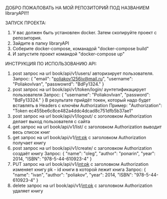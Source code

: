 ДОБРО ПОЖАЛОВАТЬ НА МОЙ РЕПОЗИТОРИЙ ПОД НАЗВАНИЕМ libraryAPI!!!

ЗАПУСК ПРОЕКТА:
1) У вас должен быть установлен docker. Затем скопируйте проект с репозитория.
2) Зайдите в папку libraryAPI
3) Соберите docker-compose, команадой "docker-compose build"
4) И запустите проект командой "docker-compose up"

ИНСТРУКЦИЯ ПО ИСПОЛЬЗОВАНИЮ API:
1) post запрос на url book/api/v1/users/ авторизирует пользователя.
Запрос:
{
    "email": "poliakov1256iv@mail.ru",
    "username": "PoliakovIvan",
    "passwowrd": "BdFy1324."
}
2) post запрос на url book/api/v1/token/login/ аунтетификацирует пользователя
Запрос:
{
    "username": "PoliakovIvan",
    "password": "BdFy13324."
}
В результате прийдёт токен, который надо будет вставлять в Headers с ключём Authorization
Пример:
"Authorization": "Token ec455be6c8ce482a4ddc4dcad8c751dfb5b37ae1"
3) post запрос на url book/api/v1/logout/ с зоголовком Authorization делает выход пользователя с сайта
4) get запрос на url book/api/v1/list/ с заголовком Authorization выводит весь список книг
5) get запрос на url book/api/v1/<int:pk> с заголовком Authorization получает книгу
6) post запрос на url book/api/v1/create/ с заголовком Authorization создаёт книгу
Запрос:
{
    "name": "oleg",
    "author": "ponarin",
    "year": 2014,
    "ISBN": "978-5-44-610923-4"
}
7) PUT запрос на url book/api/v1/<int:pk> с заголовком Authorization изменяет книгу
pk - id книги в которой лежит книга
Запрос:
{
    "name": "ivan",
    "author": "poliakov",
    "year": 2014,
    "ISBN": "978-5-44-610923-4"
}
8) delete запрос на url book/api/v1/<int:pk> с заголовком Authorization удаляет книгу